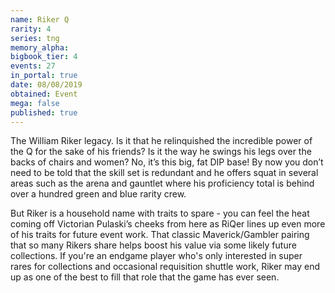 ```yaml
---
name: Riker Q
rarity: 4
series: tng
memory_alpha:
bigbook_tier: 4
events: 27
in_portal: true
date: 08/08/2019
obtained: Event
mega: false
published: true
---
```


The William Riker legacy. Is it that he relinquished the incredible power of the Q for the sake of his friends? Is it the way he swings his legs over the backs of chairs and women? No, it’s this big, fat DIP base! By now you don’t need to be told that the skill set is redundant and he offers squat in several areas such as the arena and gauntlet where his proficiency total is behind over a hundred green and blue rarity crew.

But Riker is a household name with traits to spare - you can feel the heat coming off Victorian Pulaski’s cheeks from here as RiQer lines up even more of his traits for future event work. That classic Maverick/Gambler pairing that so many Rikers share helps boost his value via some likely future collections. If you're an endgame player who's only interested in super rares for collections and occasional requisition shuttle work, Riker may end up as one of the best to fill that role that the game has ever seen.
